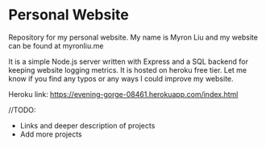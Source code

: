 # Personal Website
Repository for my personal website. My name is Myron Liu and my website can be found at myronliu.me

It is a simple Node.js server written with Express and a SQL backend for keeping website logging metrics. It is hosted on heroku free tier. Let me know if you find any typos or any ways I could improve my website.

Heroku link: https://evening-gorge-08461.herokuapp.com/index.html

//TODO:
- Links and deeper description of projects
- Add more projects
